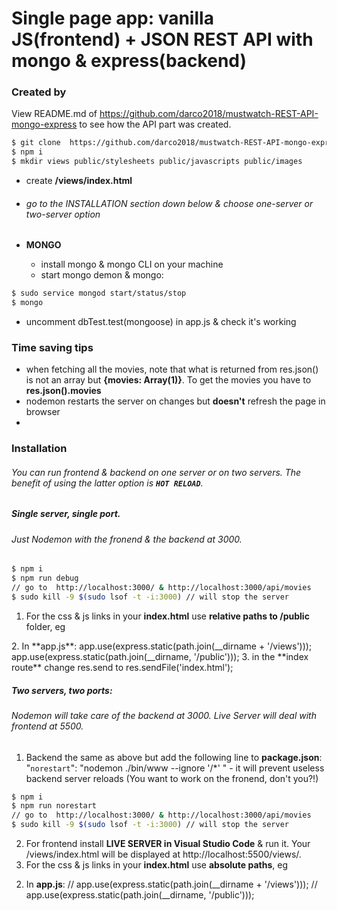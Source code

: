 # Single page app: vanilla JS(frontend) + JSON REST API with mongo & express(backend) 

### Created by
View README.md of  https://github.com/darco2018/mustwatch-REST-API-mongo-express to see how the API part was created.
```sh
$ git clone  https://github.com/darco2018/mustwatch-REST-API-mongo-express.git
$ npm i
$ mkdir views public/stylesheets public/javascripts public/images
```  
- create **/views/index.html**
- ###### go to the INSTALLATION section down below & choose one-server or two-server option


- **MONGO**
  - install mongo & mongo CLI on your machine
  - start mongo demon & mongo:
  
```sh
$ sudo service mongod start/status/stop
$ mongo
```
 - uncomment dbTest.test(mongoose) in app.js & check it's working

### Time saving tips
   - when fetching all the movies, note that what is returned from res.json() is not an array but **{**movies: Array(1)**}**. To get the movies you have to **res.json().movies**
   - nodemon restarts the server on changes but **doesn't** refresh the page in browser
   - 

### Installation

###### You can run frontend & backend on one server or on two servers. The benefit of using the latter option is **`HOT RELOAD`**.
&NewLine;
##### Single server, single port.
###### Just Nodemon with the fronend & the backend at 3000.
&NewLine;
```sh
$ npm i
$ npm run debug
// go to  http://localhost:3000/ & http://localhost:3000/api/movies
$ sudo kill -9 $(sudo lsof -t -i:3000) // will stop the server
```
1. For the css & js links in your **index.html** use **relative paths to /public** folder, eg 
<link rel="stylesheet" href="stylesheets/styles.css" >
<script src="javascripts/index.js"></script>
2. In **app.js**:
app.use(express.static(path.join(__dirname + '/views'))); 
app.use(express.static(path.join(__dirname, '/public')));
3. in the **index route** change
res.send to res.sendFile('index.html');

#####  Two servers, two ports:
###### Nodemon will take care of the backend at 3000. Live Server will deal with frontend at 5500.
&NewLine;
1. Backend the same as above but add the following line to **package.json**:
"`norestart`": "nodemon ./bin/www --ignore '/*' " - it will prevent useless backend server reloads (You want to work on the fronend, don't you?!)
&NewLine;
```sh
$ npm i 
$ npm run norestart
// go to  http://localhost:3000/ & http://localhost:3000/api/movies
$ sudo kill -9 $(sudo lsof -t -i:3000) // will stop the server
```
2. For frontend install **LIVE SERVER in Visual Studio Code** & run it. 
Your &nbsp; /views/index.html will be displayed at http://localhost:5500/views/. 
3. For the css & js links in your **index.html** use **absolute paths**, eg 
<link rel="stylesheet" href="/public/stylesheets/styles.css" >
<script src="/public/javascripts/index.js"></script>

2. In **app.js**:
// app.use(express.static(path.join(__dirname + '/views'))); 
// app.use(express.static(path.join(__dirname, '/public')));
